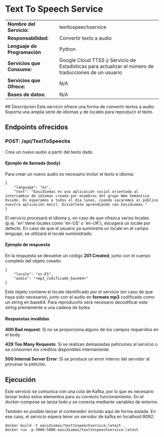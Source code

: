 # Text To Speech Service

|||
|-|-|
|**Nombre del Servicio:**|texttospeechservice|
|**Responsabilidad:**|Convertir texto a audio|
|**Lenguaje de Programación**|Python|
|**Servicios que Consume:**|Google Cloud TTSS y Servicio de Estadísticas para actualizar el número de traducciones de un usuario|
|**Servicios que Ofrece:**|N/A|
|**Bases de datos:**|N/A|

## Descripción
Este servicio ofrece una forma de convertir textos a audio. Soporta una amplia serie de idiomas y de locales para reproducir el texto.

## Endpoints ofrecidos

### POST: /api/TextToSpeechs
Crea un nuevo audio a partir del texto dado.

#### Ejemplo de llamada (body)
Para crear un nuevo audio es necesario incluir el texto e idioma:
```
{
    "language": "es",
    "text": "Easidiomas es una aplicación social orientada al intercambio de idiomas creada por miembros del grupo Web Semántica Oviedo. Os esperamos a todos el día lunes, cuando sacaremos al público nuestra aplicación móvil. Diviértete aprendiendo con Easidiomas."
}
```
El servicio procesará el idioma y, en caso de que ofrezca varios locales (p.ej. 'en' tiene locales como 'en-US' o 'en-UK'), escogerá un locale por defecto. En caso de que el usuario ya suministre un locale en el campo lenguaje, se utilizará el locale suministrado.

#### Ejemplo de respuesta
En la respuesta se devuelve un código __201 Created__, junto con el cuerpo completo del objeto creado:
```
{
    "locale": "es-ES",
    "audio": "<mp3_codificado_base64>"
}
```
Este objeto contiene el locale identificado por el servicio (en caso de que haya sido necesario), junto con el audio en __formato mp3__ codificado como un string en base64. Para reproducirlo será necesario decodificar este string previamente a una cadena de bytes.

#### Respuestas inválidas
__400 Bad request__: Si no se proporciona alguno de los campos requeridos en el body.

__429 Too Many Requests__: Si se realizan demasiadas peticiones al servicio o se consumen los créditos disponibles internamente.

__500 Internal Server Error__: Si se produce un error interno del servidor al procesar la petición.

## Ejecución
Este servicio se comunica con una cola de Kafka, por lo que es necesario lanzar todos estos elementos para su correcto funcionamiento.
En el docker-compose se lanza todo y se conecta mediante variables de entorno. 

También es posible lanzar el contenedor incluido aquí de forma aislada. En ese caso, el servicio espera tener un servidor de kafka en localhost:9092:
```shell
docker build -t easidiomas/texttospeechservice:latest .
docker run -p 5000:5000 easidiomas/texttospeechservice:latest
```